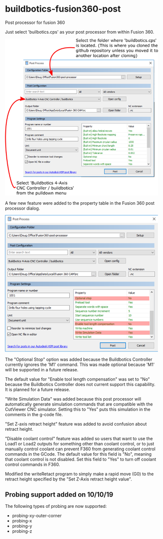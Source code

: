 # buildbotics-fusion360-post
Post processor for fusion 360

Just select 'builbotics.cps' as your post processor from within Fusion 360.

<img src="images/F360_PP.png" >

A few new feature were added to the property table in the Fusion 360 post processor dialog.

<img src = "images/F360_PP_PROPERTY_TABLE.png">

The "Optional Stop" option was added because the Buildbotics Controller currently ignores
the 'M1' command. This was made optional because 'M1' will be supported in a future release.

The default value for "Enable tool length compensation" was set to "No" because the Buildbotics
Controller does not current support this capability. It is planned for a future release.

"Write Simulation Data" was added because this post processor will automatically generate
simulation commands that are compatible with the CutViewer CNC simulator. Setting this to "Yes"
puts this simulation in the comments in the g-code file.

"Set Z-axis retract height" feature was added to avoid confusion about retract height.

"Disable coolant control" feature was added so users that want to use the Load1 or Load2 outputs for something other than coolant control, or to just manually control coolant can prevent F360 from generating coolant control commands in the GCode. The default value for this field is "No", meaning that coolant control is not disabled. Set this field to "Yes" to turn off coolant control commands in F360.

Modified the writeRetact program to simply make a rapid move (G0) to the retract height specified by the "Set Z-Axis retract height value".

## Probing support added on 10/10/19
The following types of probing are now supported:
  * probing-xy-outer-corner
  * probing-x
  * probing-y
  * probing-z
